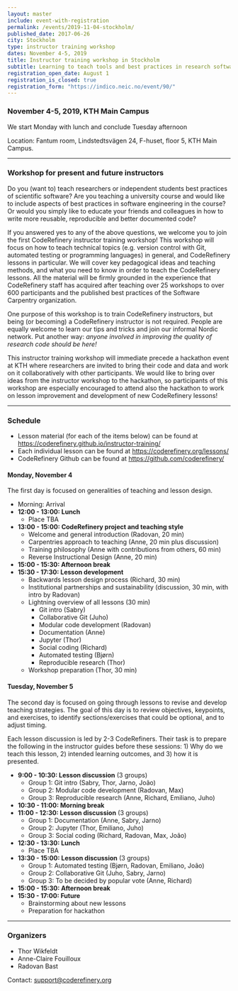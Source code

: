 ```yaml
---
layout: master
include: event-with-registration
permalink: /events/2019-11-04-stockholm/
published_date: 2017-06-26
city: Stockholm
type: instructor training workshop
dates: November 4-5, 2019
title: Instructor training workshop in Stockholm
subtitle: Learning to teach tools and best practices in research software development
registration_open_date: August 1
registration_is_closed: true
registration_form: "https://indico.neic.no/event/90/"
---
```


### November 4-5, 2019, KTH Main Campus

We start Monday with lunch and conclude Tuesday afternoon

Location: Fantum room, Lindstedtsvägen 24, F-huset, floor 5, KTH Main Campus.

---

### Workshop for present and future instructors

Do you (want to) teach researchers or independent students best
practices of scientific software?
Are you teaching a university course and would like to include
aspects of best practices in software engineering in the course?
Or would you simply like to educate your friends and colleagues in
how to write more reusable, reproducible and better documented code?

If you answered yes to any of the above questions, we welcome you to
join the first CodeRefinery instructor training workshop! This workshop
will focus on how to teach technical topics (e.g. version control with
Git, automated testing or programming languages) in general, and
CodeRefinery lessons in particular. We will cover key pedagogical ideas
and teaching methods, and what you need to know in order to teach the
CodeRefinery lessons. All the material will be firmly grounded in the
experience that CodeRefinery staff has acquired after teaching over 25
workshops to over 600 participants and the published best practices of
the Software Carpentry organization.

One purpose of this workshop is to train CodeRefinery instructors, but
being (or becoming) a CodeRefinery instructor is not required.  People
are equally welcome to learn our tips and tricks and join our informal
Nordic network.  Put another way: *anyone involved in improving the
quality of research code should be here!*

This instructor training workshop will immediate precede a hackathon
event at KTH where researchers are invited to bring their code and data
and work on it collaboratively with other participants.
We would like to bring over ideas from the instructor workshop to the
hackathon, so participants of this workshop are especially encouraged
to attend also the hackathon to work on lesson improvement and development
of new CodeRefinery lessons!

---

### Schedule

* Lesson material (for each of the items below) can be found at
  https://coderefinery.github.io/instructor-training/
* Each individual lesson can be found at
  https://coderefinery.org/lessons/
* CodeRefinery Github can be found at
  https://github.com/coderefinery/

#### Monday, November 4

The first day is focused on generalities of teaching and lesson design.

- Morning: Arrival
- **12:00 - 13:00: Lunch**
  - Place TBA
- **13:00 - 15:00: CodeRefinery project and teaching style**
  - Welcome and general introduction (Radovan, 20 min)
  - Carpentries approach to teaching (Anne, 20 min plus discussion)
  - Training philosophy (Anne with contributions from others, 60 min)
  - Reverse Instructional Design (Anne, 20 min)
- **15:00 - 15:30: Afternoon break**
- **15:30 - 17:30: Lesson development**
  - Backwards lesson design process (Richard, 30 min)
  - Institutional partnerships and sustainability (discussion, 30 min, with intro by Radovan)
  - Lightning overview of all lessons (30 min)
    - Git intro (Sabry)
    - Collaborative Git (Juho)
    - Modular code development (Radovan)
    - Documentation (Anne)
    - Jupyter (Thor)
    - Social coding (Richard)
    - Automated testing (Bjørn)
    - Reproducible research (Thor)
  - Workshop preparation (Thor, 30 min)

#### Tuesday, November 5

The second day is focused on going through lessons to revise and develop teaching
strategies. The goal of this day is to review objectives, keypoints, and exercises,
to identify sections/exercises that could be optional, and to adjust timing.

Each lesson discussion is led by 2-3 CodeRefiners. Their task is to prepare
the following in the instructor guides before these sessions: 1) Why do we
teach this lesson, 2) intended learning outcomes, and 3) how it is presented.

- **9:00 - 10:30: Lesson discussion** (3 groups)
  - Group 1: Git intro (Sabry, Thor, Jarno, João)
  - Group 2: Modular code development (Radovan, Max)
  - Group 3: Reproducible research (Anne, Richard, Emiliano, Juho)
- **10:30 - 11:00: Morning break**
- **11:00 - 12:30: Lesson discussion** (3 groups)
  - Group 1: Documentation (Anne, Sabry, Jarno)
  - Group 2: Jupyter (Thor, Emiliano, Juho)
  - Group 3: Social coding (Richard, Radovan, Max, João)
- **12:30 - 13:30: Lunch**
  - Place TBA
- **13:30 - 15:00: Lesson discussion** (3 groups)
  - Group 1: Automated testing (Bjørn, Radovan, Emiliano, João)
  - Group 2: Collaborative Git (Juho, Sabry, Jarno)
  - Group 3: To be decided by popular vote (Anne, Richard)
- **15:00 - 15:30: Afternoon break**
- **15:30 - 17:00: Future**
  - Brainstorming about new lessons
  - Preparation for hackathon

---

### Organizers

- Thor Wikfeldt
- Anne-Claire Fouilloux
- Radovan Bast

Contact: support@coderefinery.org
